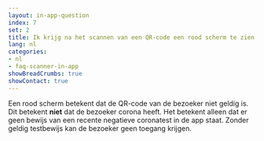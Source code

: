 ```yaml
---
layout: in-app-question
index: 7
set: 2
title: Ik krijg na het scannen van een QR-code een rood scherm te zien, wat nu?
lang: nl
categories:
- nl
- faq-scanner-in-app
showBreadCrumbs: true
showContact: true
---
```

Een rood scherm betekent dat de QR-code van de bezoeker niet geldig is. Dit betekent **niet** dat de bezoeker corona heeft. Het betekent alleen dat er geen bewijs van een recente negatieve coronatest in de app staat. Zonder geldig testbewijs kan de bezoeker geen toegang krijgen.
